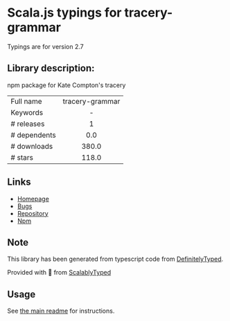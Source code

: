 
# Scala.js typings for tracery-grammar

Typings are for version 2.7

## Library description:
npm package for Kate Compton's tracery

|                    |                 |
| ------------------ | :-------------: |
| Full name          | tracery-grammar |
| Keywords           | - |
| # releases         | 1 |
| # dependents       | 0.0 |
| # downloads        | 380.0 |
| # stars            | 118.0 |

## Links
- [Homepage](https://github.com/v21/tracery#readme)
- [Bugs](https://github.com/v21/tracery/issues)
- [Repository](https://github.com/v21/tracery)
- [Npm](https://www.npmjs.com/package/tracery-grammar)
    


## Note
This library has been generated from typescript code from [DefinitelyTyped](https://definitelytyped.org).

Provided with :purple_heart: from [ScalablyTyped](https://github.com/oyvindberg/ScalablyTyped)

## Usage
See [the main readme](../../readme.md) for instructions.


